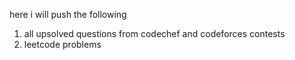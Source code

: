 here i will push the following
1. all upsolved questions from codechef and codeforces contests
2. leetcode problems
